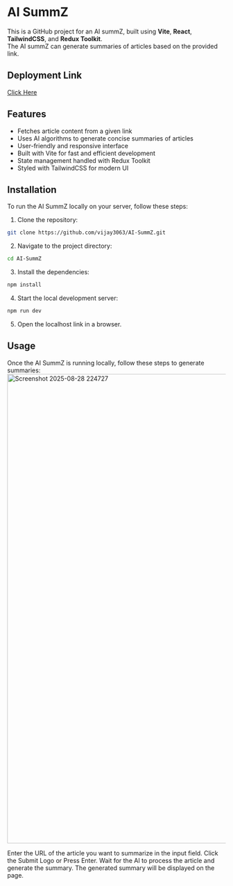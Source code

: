# AI SummZ

This is a GitHub project for an AI summZ, built using **Vite**, **React**, **TailwindCSS**, and **Redux Toolkit**.  
The AI summZ can generate summaries of articles based on the provided link.

## Deployment Link 
[Click Here]("#")

## Features

- Fetches article content from a given link  
- Uses AI algorithms to generate concise summaries of articles  
- User-friendly and responsive interface  
- Built with Vite for fast and efficient development  
- State management handled with Redux Toolkit  
- Styled with TailwindCSS for modern UI  

## Installation

To run the AI SummZ locally on your server, follow these steps:

1. Clone the repository:

```bash
git clone https://github.com/vijay3063/AI-SummZ.git
```

2. Navigate to the project directory:

```bash
cd AI-SummZ
```

3. Install the dependencies:

```bash
npm install
```

4. Start the local development server:

```bash
npm run dev
```

5. Open the localhost link in a browser.

## Usage
Once the AI SummZ is running locally, follow these steps to generate summaries:
<img width="1919" height="1079" alt="Screenshot 2025-08-28 224727" src="https://github.com/user-attachments/assets/7284edc8-06b2-4d74-8e0b-304247291b6e" />

Enter the URL of the article you want to summarize in the input field.
Click the Submit Logo or Press Enter.
Wait for the AI to process the article and generate the summary.
The generated summary will be displayed on the page.

